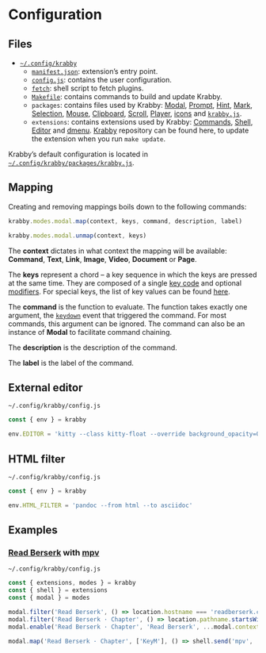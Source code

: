 # Configuration

## Files

- [`~/.config/krabby`](/share/krabby)
  - [`manifest.json`](/share/krabby/manifest.json): extension’s entry point.
  - [`config.js`](/share/krabby/config.js): contains the user configuration.
  - [`fetch`](/share/krabby/fetch): shell script to fetch plugins.
  - [`Makefile`](/share/krabby/Makefile): contains commands to build and update Krabby.
  - `packages`: contains files used by Krabby: [Modal], [Prompt], [Hint], [Mark], [Selection], [Mouse], [Clipboard], [Scroll], [Player], [icons][Krabby icon] and [`krabby.js`](/src/krabby.js).
  - `extensions`: contains extensions used by Krabby: [Commands], [Shell], [Editor] and [dmenu].  [Krabby] repository can be found here, to update the extension when you run `make update`.

Krabby’s default configuration is located in [`~/.config/krabby/packages/krabby.js`](/src/krabby.js).

## Mapping

Creating and removing mappings boils down to the following commands:

``` javascript
krabby.modes.modal.map(context, keys, command, description, label)
```

``` javascript
krabby.modes.modal.unmap(context, keys)
```

The **context** dictates in what context the mapping will be available:
**Command**, **Text**, **Link**, **Image**, **Video**, **Document** or **Page**.

The **keys** represent a chord – a key sequence in which the keys are pressed at
the same time.  They are composed of a single [key code][KeyboardEvent.code] and
optional [modifiers].  For special keys, the list of key values can be found
[here][Key Values].

The **command** is the function to evaluate.  The function takes exactly one
argument, the [`keydown`] event that triggered the command.  For most commands,
this argument can be ignored.  The command can also be an instance of **Modal**
to facilitate command chaining.

The **description** is the description of the command.

The **label** is the label of the command.

## External editor

`~/.config/krabby/config.js`

``` javascript
const { env } = krabby

env.EDITOR = 'kitty --class kitty-float --override background_opacity=0.75 kak "$1" -e "select $2.$3,$4.$5"'
```

## HTML filter

`~/.config/krabby/config.js`

``` javascript
const { env } = krabby

env.HTML_FILTER = 'pandoc --from html --to asciidoc'
```

## Examples

### [Read Berserk] with [mpv]

`~/.config/krabby/config.js`

``` javascript
const { extensions, modes } = krabby
const { shell } = extensions
const { modal } = modes

modal.filter('Read Berserk', () => location.hostname === 'readberserk.com', 'Command')
modal.filter('Read Berserk · Chapter', () => location.pathname.startsWith('/chapter'), 'Read Berserk')
modal.enable('Read Berserk · Chapter', 'Read Berserk', ...modal.context.filters)

modal.map('Read Berserk · Chapter', ['KeyM'], () => shell.send('mpv', ...Array.from(document.querySelectorAll('.pages__img'), (image) => image.src)), 'Read Berserk with mpv', 'Read Berserk · Chapter')
```

[Krabby]: https://github.com/alexherbo2/krabby
[Krabby icon]: https://iconfinder.com/icons/877852/kanto_krabby_pokemon_water_icon

[Modal]: https://github.com/alexherbo2/modal.js
[Prompt]: https://github.com/alexherbo2/prompt.js
[Hint]: https://github.com/alexherbo2/hint.js
[Mark]: https://github.com/alexherbo2/mark.js
[Selection]: https://github.com/alexherbo2/selection.js
[Mouse]: https://github.com/alexherbo2/mouse.js
[Clipboard]: https://github.com/alexherbo2/clipboard.js
[Scroll]: https://github.com/alexherbo2/scroll.js
[Player]: https://github.com/alexherbo2/player.js

[Commands]: https://github.com/alexherbo2/chrome-commands
[Shell]: https://github.com/alexherbo2/chrome-shell
[Editor]: https://github.com/alexherbo2/chrome-editor
[dmenu]: https://github.com/alexherbo2/chrome-dmenu

[mpv]: https://mpv.io

[Read Berserk]: https://readberserk.com

[`keydown`]: https://developer.mozilla.org/en-US/docs/Web/API/Document/keydown_event
[KeyboardEvent.code]: https://developer.mozilla.org/en-US/docs/Web/API/KeyboardEvent/code
[Key Values]: https://developer.mozilla.org/en-US/docs/Web/API/KeyboardEvent/key/Key_Values
[Modifiers]: https://developer.mozilla.org/en-US/docs/Web/API/KeyboardEvent/key/Key_Values#Modifier_keys
